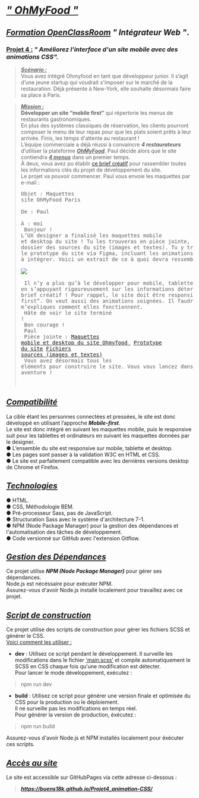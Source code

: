 # ***<u> " OhMyFood " </u>***
## ***<u> Formation OpenClassRoom</u> " Intégrateur Web "***.   
### <u> Projet 4 :</u> ***" Améliorez l'interface d'un site mobile avec des animations CSS".*** 
> ***<u>Scénario :</u>***<br> Vous avez intégré Ohmyfood en tant que développeur junior. Il s’agit d’une jeune startup qui voudrait s'imposer sur le marché de la restauration. Déjà présente à New-York, elle souhaite désormais faire sa place à Paris. 

> ***<u>Mission :</u>***<br> 
**Développer un site “mobile first”** qui répertorie les menus de restaurants gastronomiques. <br>
En plus des systèmes classiques de réservation, les clients pourront composer le menu de leur repas pour que les plats soient prêts à leur arrivée. Finis, les temps d'attente au restaurant !<br>
L’équipe commerciale a déjà réussi à convaincre ***4 restaurateurs*** d’utiliser la plateforme ***<u>OhMyFood***</u>. Paul décide alors que le site contiendra ***<u>4 menus</u>*** dans un premier temps.<br>
À deux, vous avez pu établir [<u>ce brief créatif</u>](https://course.oc-static.com/projects/D%C3%A9veloppeur+Web/IW_P4+Animations+CSS+Ohmyfood/Brief+creatif+site+Ohmyfood.pdf) pour rassembler toutes les informations clés du projet de développement du site.<br>
Le projet va pouvoir commencer. Paul vous envoie les maquettes par e-mail :<br> <pre>Objet : Maquettes site OhMyFood Paris   
De : Paul   
À : moi <br>
Bonjour !<br>L’UX designer a finalisé les maquettes mobile et desktop du site ! Tu les trouveras en pièce jointe, en plus du dossier des sources du site (images et textes). Tu y trouveras également le prototype du site via Figma, incluant les animations et comportements à intégrer. Voici un extrait de ce à quoi devra ressembler le site :<br>
![](https://lh3.googleusercontent.com/pw/AIL4fc8o6ixwf3N0uZ8F0sUhKiDLKzd7Kl4b9nSco42MdEj87bUlmR5gwDBC1tw3_LypnesJm9sCQ6yf9731Fxi0Ov9UtvETlmIxk2rS0rHBLOoheXULMkuhSzhPBdU8GRxn77TdaXBCffcLyGuIpdLmILdNwYqjqJfe4jncJJnUzmeQrY8bH5BY-jGbDpWqcUOwoMd8f2tFYwEk2f_262fgMURCdA8zm6ERLuOIM6xcHA0TtWI2imRKxbIrt2QgMBEGDUvA4R1X9p4dO6OW4hoSlxdaVYdkeEftSUaIIYyJxkKw8w_GeZWPkkZJjLtDt4Y7s_WnMIfGpy4QK5opQ65oFbdV4yVIp6Lur91Zv8zDpHZhA2R8HqGngPF81jlIklksBqO1RYHzWnyfXhEFZFExvmChfyxalsoR6a6GGULyfIOTUtkbOUW0CfUvcMlHBTDUZYhV3BIp7BazKD-oZqz-T_1WHp7onZdNbNX2OW7F2dUcNo0oBGXklSgmJ9ThBfVe-8LEPxkuL4IEnAGQYFdcJAFSc7HTOz7vN5SfY4aE28cHTYlT8ylua3nNFFgBmuqCySRa2lYl22V--0kfRxopd81StwJyk6Yax2bQrw-Wr1yAVFCaxDTP-zr-AKt3sIbKTOxKbB3P2rStp6s0s-PxWpd3YEZ2flLY40WDbSj0QqDiKZLBnImYBn5_mBW3gh4a8gMA7IK4r4x8sKV1ynboXVQADh2DNTuNITdGtd7n1ZX1JiR_ezLVy9Jh2bSEJOnx36Nsh5t1B68fheutA6PdXmtsCi2_J_h5-Tn42gs6juQOxoFausp94nCrDx9_8CiSoB1ODpz3Txguk2lnnGpIKEjsjWsXirFW3mjy0OVhFovdzG4cSSv-GXpM_ZKDHib8OABvzLvTlTACfY6hvctYG3wewnFkFdQvf8jylPgdOhVH7M405dwkdXm-1VZ31j-sx5awEIqVno_r3B-ltYxU9-zIBvxfmg=w593-h287-s-no?authuser=0) <br>
Il n’y a plus qu’à le développer pour mobile, tablette et desktop en s’appuyant rigoureusement sur les informations déterminées dans le brief créatif ! Pour rappel, le site doit être responsive et en “mobile first”. On veut aussi des animations soignées. Il faudra que tu m’expliques comment elles fonctionnent.<br>
Hâte de voir le site terminé !<br>
Bon courage !<br>
Paul<br>
Pièce jointe :
[<u>Maquettes mobile et desktop du site Ohmyfood </u>](https://www.figma.com/file/t4449fzDnwGYmzuwQdu87V/Maquettes-Ohmyfood-(mobile-et-desktop)?node-id=0%3A1&mode=dev)
[<u>Prototype du site</u>](https://www.figma.com/proto/t4449fzDnwGYmzuwQdu87V/Maquettes-Ohmyfood-(mobile-et-desktop)?node-id=25368-591&scaling=scale-down&page-id=0%3A1&starting-point-node-id=25368%3A591&show-proto-sidebar=1) 
[<u>Fichiers sources (images et textes)</u>](https://drive.google.com/file/d/123vPuBPEAYODupm-42PjYmLwb4N0kyaL/view?usp=sharing)<br>
Vous avez désormais tous les éléments pour construire le site. Vous vous lancez dans cette nouvelle aventure !
</pre>

## <u>***Compatibilité***</u> ##
La cible étant les personnes connectées et pressées, le site est donc développé en utilisant l’approche ***Mobile-first***.<br>
Le site est donc intégré en suivant les maquettes mobile, puis le responsive suit pour les tablettes et ordinateurs en suivant les maquettes données par le designer.<br>
● L’ensemble du site est responsive sur mobile, tablette et desktop.<br>
● Les pages sont passer à la validation W3C en HTML et CSS.<br>
● Le site est parfaitement compatible avec les dernières versions desktop de Chrome et Firefox.

## <u>***Technologies***</u> ##
● HTML.<br>
● CSS, Méthodologie BEM.<br>
● Pré-processeur Sass, pas de JavaScript.<br>
● Structuration Sass avec le système d'architecture 7-1.<br>
● NPM (Node Package Manager) pour la gestion des dépendances et l'automatisation des tâches de développement.<br>
● Code versionné sur GitHub avec l'extension Gitflow.<br>


## <u>***Gestion des Dépendances***</u> ##
Ce projet utilise ***NPM (Node Package Manager)*** pour gérer ses dépendances.<br>
Node.js est nécéssaire pour exécuter NPM. <br>
Assurez-vous d'avoir Node.js installé localement pour travaillez avec ce projet.

## <u> ***Script de construction*** </u> ##
Ce projet utilise des scripts de construction pour gérer les fichiers SCSS et générer le CSS.<br>
<u> Voici comment les utiliser : </u>

- **dev** : Utilisez ce script pendant le développement. Il surveille les modifications dans le fichier <u>'main.scss'</u> et compile automatiquement le SCSS en CSS chaque fois qu'une modification est détecter.<br>
Pour lancer le mode développement, exécutez :
>npm run dev

- **build** : Utilisez ce script pour générer une version finale et optimisée du CSS pour la production ou le déploiement.<br>
Il ne surveille pas les modifications en temps réel.<br>
Pour générer la version de production, éxécutez :

> npm run build

Assurez-vous d'avoir Node.js et NPM installés localement pour éxécuter ces scripts.


## <u> ***Accès au site*** </u> ##

Le site est accessible sur GitHubPages via cette adresse ci-dessous :<br>
> ***https://buens18k.github.io/Projet4_animation-CSS/***

